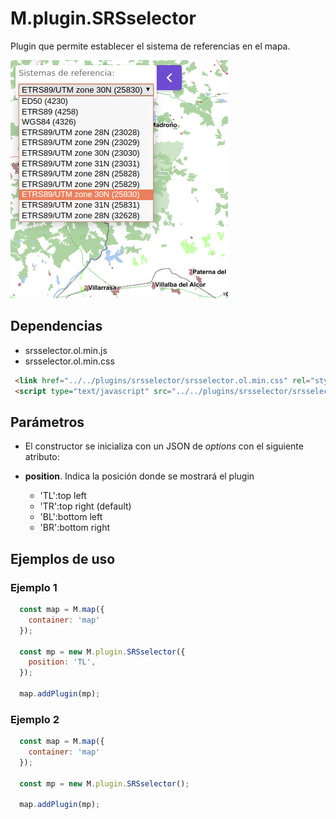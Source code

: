 # M.plugin.SRSselector

Plugin que permite establecer el sistema de referencias en el mapa.

![Imagen1](../img/srsSelector_1.png)

## Dependencias

- srsselector.ol.min.js
- srsselector.ol.min.css


```html
 <link href="../../plugins/srsselector/srsselector.ol.min.css" rel="stylesheet" />
 <script type="text/javascript" src="../../plugins/srsselector/srsselector.ol.min.js"></script>
```

## Parámetros

- El constructor se inicializa con un JSON de _options_ con el siguiente atributo:
  
- **position**. Indica la posición donde se mostrará el plugin
  - 'TL':top left
  - 'TR':top right (default)
  - 'BL':bottom left
  - 'BR':bottom right

## Ejemplos de uso

### Ejemplo 1
```javascript
  const map = M.map({
    container: 'map'
  });

  const mp = new M.plugin.SRSselector({
    position: 'TL',
  });

  map.addPlugin(mp);
```
### Ejemplo 2
```javascript
  const map = M.map({
    container: 'map'
  });

  const mp = new M.plugin.SRSselector();

  map.addPlugin(mp);
```
